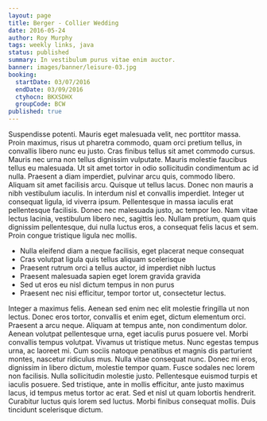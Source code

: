 ```yaml
---
layout: page
title: Berger - Collier Wedding
date: 2016-05-24
author: Roy Murphy
tags: weekly links, java
status: published
summary: In vestibulum purus vitae enim auctor.
banner: images/banner/leisure-03.jpg
booking:
  startDate: 03/07/2016
  endDate: 03/09/2016
  ctyhocn: BKXSDHX
  groupCode: BCW
published: true
---
```

Suspendisse potenti. Mauris eget malesuada velit, nec porttitor massa. Proin maximus, risus ut pharetra commodo, quam orci pretium tellus, in convallis libero nunc eu justo. Cras finibus tellus sit amet commodo cursus. Mauris nec urna non tellus dignissim vulputate. Mauris molestie faucibus tellus eu malesuada. Ut sit amet tortor in odio sollicitudin condimentum ac id nulla. Praesent a diam imperdiet, pulvinar arcu quis, commodo libero. Aliquam sit amet facilisis arcu. Quisque ut tellus lacus. Donec non mauris a nibh vestibulum iaculis.
In interdum nisl et convallis imperdiet. Integer ut consequat ligula, id viverra ipsum. Pellentesque in massa iaculis erat pellentesque facilisis. Donec nec malesuada justo, ac tempor leo. Nam vitae lectus lacinia, vestibulum libero nec, sagittis leo. Nullam pretium, quam quis dignissim pellentesque, dui nulla luctus eros, a consequat felis lacus et sem. Proin congue tristique ligula nec mollis.

* Nulla eleifend diam a neque facilisis, eget placerat neque consequat
* Cras volutpat ligula quis tellus aliquam scelerisque
* Praesent rutrum orci a tellus auctor, id imperdiet nibh luctus
* Praesent malesuada sapien eget lorem gravida gravida
* Sed ut eros eu nisl dictum tempus in non purus
* Praesent nec nisi efficitur, tempor tortor ut, consectetur lectus.

Integer a maximus felis. Aenean sed enim nec elit molestie fringilla ut non lectus. Donec eros tortor, convallis et enim eget, dictum elementum orci. Praesent a arcu neque. Aliquam at tempus ante, non condimentum dolor. Aenean volutpat pellentesque urna, eget iaculis purus posuere vel. Morbi convallis tempus volutpat. Vivamus ut tristique metus. Nunc egestas tempus urna, ac laoreet mi. Cum sociis natoque penatibus et magnis dis parturient montes, nascetur ridiculus mus. Nulla vitae consequat nunc.
Donec mi eros, dignissim in libero dictum, molestie tempor quam. Fusce sodales nec lorem non facilisis. Nulla sollicitudin molestie justo. Pellentesque euismod turpis et iaculis posuere. Sed tristique, ante in mollis efficitur, ante justo maximus lacus, id tempus metus tortor ac erat. Sed et nisl ut quam lobortis hendrerit. Curabitur luctus quis lorem sed luctus. Morbi finibus consequat mollis. Duis tincidunt scelerisque dictum.
